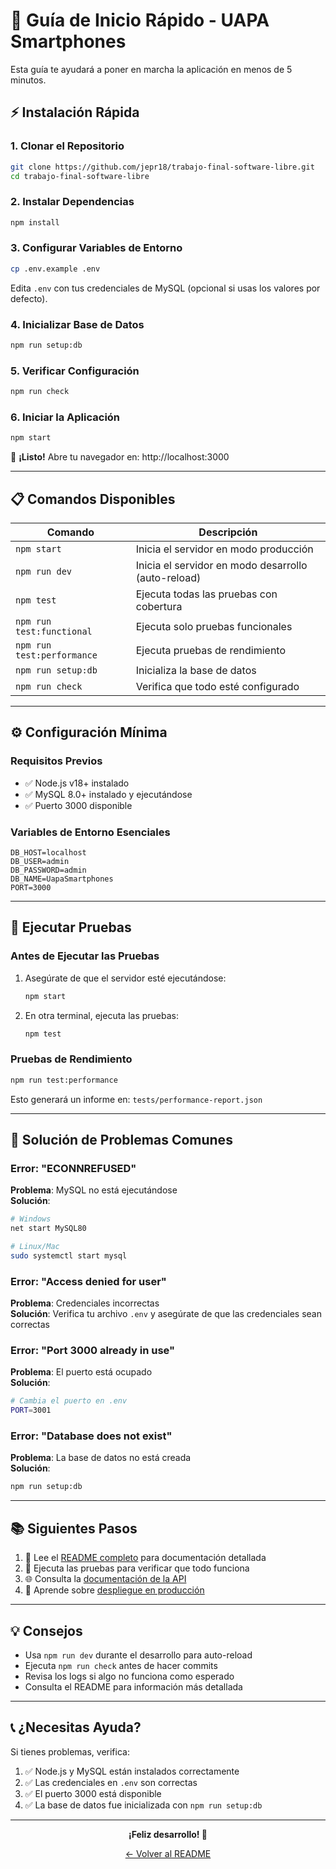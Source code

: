 # 🚀 Guía de Inicio Rápido - UAPA Smartphones

Esta guía te ayudará a poner en marcha la aplicación en menos de 5 minutos.

## ⚡ Instalación Rápida

### 1. Clonar el Repositorio
```bash
git clone https://github.com/jepr18/trabajo-final-software-libre.git
cd trabajo-final-software-libre
```

### 2. Instalar Dependencias
```bash
npm install
```

### 3. Configurar Variables de Entorno
```bash
cp .env.example .env
```

Edita `.env` con tus credenciales de MySQL (opcional si usas los valores por defecto).

### 4. Inicializar Base de Datos
```bash
npm run setup:db
```

### 5. Verificar Configuración
```bash
npm run check
```

### 6. Iniciar la Aplicación
```bash
npm start
```

🎉 **¡Listo!** Abre tu navegador en: http://localhost:3000

---

## 📋 Comandos Disponibles

| Comando | Descripción |
|---------|-------------|
| `npm start` | Inicia el servidor en modo producción |
| `npm run dev` | Inicia el servidor en modo desarrollo (auto-reload) |
| `npm test` | Ejecuta todas las pruebas con cobertura |
| `npm run test:functional` | Ejecuta solo pruebas funcionales |
| `npm run test:performance` | Ejecuta pruebas de rendimiento |
| `npm run setup:db` | Inicializa la base de datos |
| `npm run check` | Verifica que todo esté configurado |

---

## ⚙️ Configuración Mínima

### Requisitos Previos
- ✅ Node.js v18+ instalado
- ✅ MySQL 8.0+ instalado y ejecutándose
- ✅ Puerto 3000 disponible

### Variables de Entorno Esenciales
```env
DB_HOST=localhost
DB_USER=admin
DB_PASSWORD=admin
DB_NAME=UapaSmartphones
PORT=3000
```

---

## 🧪 Ejecutar Pruebas

### Antes de Ejecutar las Pruebas
1. Asegúrate de que el servidor esté ejecutándose:
   ```bash
   npm start
   ```

2. En otra terminal, ejecuta las pruebas:
   ```bash
   npm test
   ```

### Pruebas de Rendimiento
```bash
npm run test:performance
```

Esto generará un informe en: `tests/performance-report.json`

---

## 🐛 Solución de Problemas Comunes

### Error: "ECONNREFUSED"
**Problema**: MySQL no está ejecutándose  
**Solución**: 
```bash
# Windows
net start MySQL80

# Linux/Mac
sudo systemctl start mysql
```

### Error: "Access denied for user"
**Problema**: Credenciales incorrectas  
**Solución**: Verifica tu archivo `.env` y asegúrate de que las credenciales sean correctas

### Error: "Port 3000 already in use"
**Problema**: El puerto está ocupado  
**Solución**: 
```bash
# Cambia el puerto en .env
PORT=3001
```

### Error: "Database does not exist"
**Problema**: La base de datos no está creada  
**Solución**: 
```bash
npm run setup:db
```

---

## 📚 Siguientes Pasos

1. 📖 Lee el [README completo](README.md) para documentación detallada
2. 🧪 Ejecuta las pruebas para verificar que todo funciona
3. 🌐 Consulta la [documentación de la API](README.md#-api-endpoints)
4. 🚀 Aprende sobre [despliegue en producción](README.md#-despliegue)

---

## 💡 Consejos

- Usa `npm run dev` durante el desarrollo para auto-reload
- Ejecuta `npm run check` antes de hacer commits
- Revisa los logs si algo no funciona como esperado
- Consulta el README para información más detallada

---

## 📞 ¿Necesitas Ayuda?

Si tienes problemas, verifica:
1. ✅ Node.js y MySQL están instalados correctamente
2. ✅ Las credenciales en `.env` son correctas
3. ✅ El puerto 3000 está disponible
4. ✅ La base de datos fue inicializada con `npm run setup:db`

---

<div align="center">

**¡Feliz desarrollo! 🎉**

[← Volver al README](README.md)

</div>

